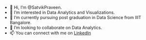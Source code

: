 - 👋 Hi, I’m @SatvikPraveen.
- 👀 I’m interested in Data Analytics and Visualizations.
- 🌱 I’m currently pursuing post graduation in Data Science from IIIT Bangalore.
- 💞️ I’m looking to collaborate on Data Analytics.
- 📫 You can connect with me on <a href="www.linkedin.com/in/satvikpraveen">LinkedIn</a>  

<!---
SatvikPraveen/SatvikPraveen is a ✨ special ✨ repository because its `README.md` (this file) appears on your GitHub profile.
You can click the Preview link to take a look at your changes.
--->

